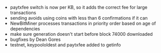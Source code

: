 * paytxfee switch is now per KB, so it adds the correct fee for large transactions
* sending avoids using coins with less than 6 confirmations if it can
* NewBitMiner processes transactions in priority order based on age of dependencies
* make sure generation doesn't start before block 74000 downloaded
* bugfixes by Dean Gores
* testnet, keypoololdest and paytxfee added to getinfo
